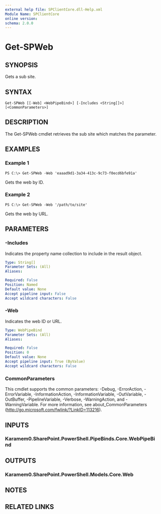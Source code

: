 ```yaml
---
external help file: SPClientCore.dll-Help.xml
Module Name: SPClientCore
online version:
schema: 2.0.0
---
```


# Get-SPWeb

## SYNOPSIS
Gets a sub site.

## SYNTAX

```
Get-SPWeb [[-Web] <WebPipeBind>] [-Includes <String[]>] [<CommonParameters>]
```

## DESCRIPTION
The Get-SPWeb cmdlet retrieves the sub site which matches the parameter.

## EXAMPLES

### Example 1
```
PS C:\> Get-SPWeb -Web 'eaaad9d1-3a34-413c-9c73-f0ecd6bfe91a'
```

Gets the web by ID.

### Example 2
```
PS C:\> Get-SPWeb -Web '/path/to/site'
```

Gets the web by URL.

## PARAMETERS

### -Includes
Indicates the property name collection to include in the result object.

```yaml
Type: String[]
Parameter Sets: (All)
Aliases:

Required: False
Position: Named
Default value: None
Accept pipeline input: False
Accept wildcard characters: False
```

### -Web
Indicates the web ID or URL.

```yaml
Type: WebPipeBind
Parameter Sets: (All)
Aliases:

Required: False
Position: 0
Default value: None
Accept pipeline input: True (ByValue)
Accept wildcard characters: False
```

### CommonParameters
This cmdlet supports the common parameters: -Debug, -ErrorAction, -ErrorVariable, -InformationAction, -InformationVariable, -OutVariable, -OutBuffer, -PipelineVariable, -Verbose, -WarningAction, and -WarningVariable.
For more information, see about_CommonParameters (http://go.microsoft.com/fwlink/?LinkID=113216).

## INPUTS

### Karamem0.SharePoint.PowerShell.PipeBinds.Core.WebPipeBind
## OUTPUTS

### Karamem0.SharePoint.PowerShell.Models.Core.Web
## NOTES

## RELATED LINKS
